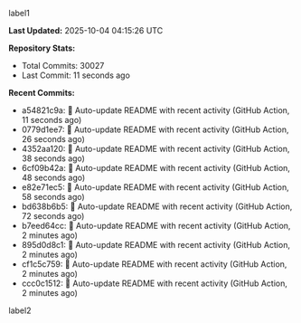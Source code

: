 
label1 
<!-- ACTIVITY_START -->
**Last Updated:** 2025-10-04 04:15:26 UTC

**Repository Stats:**
- Total Commits: 30027
- Last Commit: 11 seconds ago

**Recent Commits:**
- a54821c9a: 🤖 Auto-update README with recent activity (GitHub Action, 11 seconds ago)
- 0779d1ee7: 🤖 Auto-update README with recent activity (GitHub Action, 26 seconds ago)
- 4352aa120: 🤖 Auto-update README with recent activity (GitHub Action, 38 seconds ago)
- 6cf09b42a: 🤖 Auto-update README with recent activity (GitHub Action, 48 seconds ago)
- e82e71ec5: 🤖 Auto-update README with recent activity (GitHub Action, 58 seconds ago)
- bd638b6b5: 🤖 Auto-update README with recent activity (GitHub Action, 72 seconds ago)
- b7eed64cc: 🤖 Auto-update README with recent activity (GitHub Action, 2 minutes ago)
- 895d0d8c1: 🤖 Auto-update README with recent activity (GitHub Action, 2 minutes ago)
- cf1c5c759: 🤖 Auto-update README with recent activity (GitHub Action, 2 minutes ago)
- ccc0c1512: 🤖 Auto-update README with recent activity (GitHub Action, 2 minutes ago)
<!-- ACTIVITY_END -->

label2
